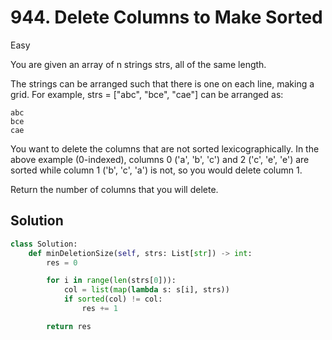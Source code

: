 # 944. Delete Columns to Make Sorted

Easy

You are given an array of n strings strs, all of the same length.

The strings can be arranged such that there is one on each line, making a grid.
For example, strs = ["abc", "bce", "cae"] can be arranged as:

```
abc
bce
cae
```

You want to delete the columns that are not sorted lexicographically. In the
above example (0-indexed), columns 0 ('a', 'b', 'c') and 2 ('c', 'e', 'e') are
sorted while column 1 ('b', 'c', 'a') is not, so you would delete column 1.

Return the number of columns that you will delete.

## Solution

```python
class Solution:
    def minDeletionSize(self, strs: List[str]) -> int:
        res = 0

        for i in range(len(strs[0])):
            col = list(map(lambda s: s[i], strs))
            if sorted(col) != col:
                res += 1

        return res
```
